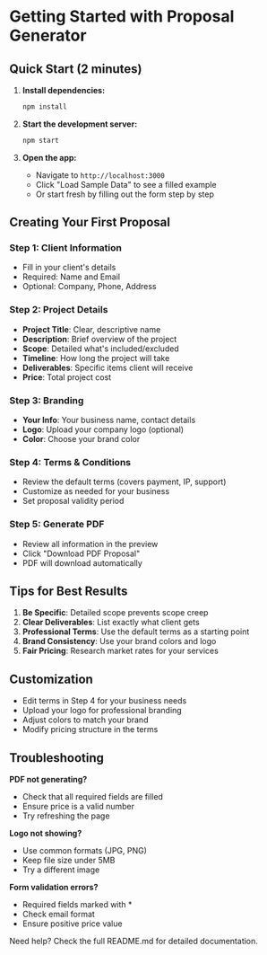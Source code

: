 # Getting Started with Proposal Generator

## Quick Start (2 minutes)

1. **Install dependencies:**
   ```bash
   npm install
   ```

2. **Start the development server:**
   ```bash
   npm start
   ```

3. **Open the app:**
   - Navigate to `http://localhost:3000`
   - Click "Load Sample Data" to see a filled example
   - Or start fresh by filling out the form step by step

## Creating Your First Proposal

### Step 1: Client Information
- Fill in your client's details
- Required: Name and Email
- Optional: Company, Phone, Address

### Step 2: Project Details
- **Project Title**: Clear, descriptive name
- **Description**: Brief overview of the project
- **Scope**: Detailed what's included/excluded
- **Timeline**: How long the project will take
- **Deliverables**: Specific items client will receive
- **Price**: Total project cost

### Step 3: Branding
- **Your Info**: Your business name, contact details
- **Logo**: Upload your company logo (optional)
- **Color**: Choose your brand color

### Step 4: Terms & Conditions
- Review the default terms (covers payment, IP, support)
- Customize as needed for your business
- Set proposal validity period

### Step 5: Generate PDF
- Review all information in the preview
- Click "Download PDF Proposal"
- PDF will download automatically

## Tips for Best Results

1. **Be Specific**: Detailed scope prevents scope creep
2. **Clear Deliverables**: List exactly what client gets
3. **Professional Terms**: Use the default terms as a starting point
4. **Brand Consistency**: Use your brand colors and logo
5. **Fair Pricing**: Research market rates for your services

## Customization

- Edit terms in Step 4 for your business needs
- Upload your logo for professional branding
- Adjust colors to match your brand
- Modify pricing structure in the terms

## Troubleshooting

**PDF not generating?**
- Check that all required fields are filled
- Ensure price is a valid number
- Try refreshing the page

**Logo not showing?**
- Use common formats (JPG, PNG)
- Keep file size under 5MB
- Try a different image

**Form validation errors?**
- Required fields marked with *
- Check email format
- Ensure positive price value

Need help? Check the full README.md for detailed documentation.